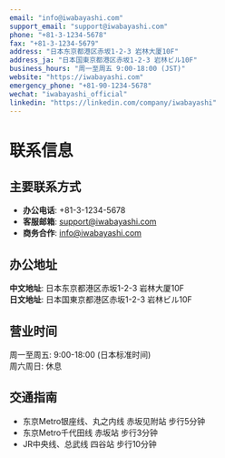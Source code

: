 ```yaml
---
email: "info@iwabayashi.com"
support_email: "support@iwabayashi.com"
phone: "+81-3-1234-5678"
fax: "+81-3-1234-5679"
address: "日本东京都港区赤坂1-2-3 岩林大厦10F"
address_ja: "日本国東京都港区赤坂1-2-3 岩林ビル10F"
business_hours: "周一至周五 9:00-18:00 (JST)"
website: "https://iwabayashi.com"
emergency_phone: "+81-90-1234-5678"
wechat: "iwabayashi_official"
linkedin: "https://linkedin.com/company/iwabayashi"
---
```


# 联系信息

## 主要联系方式

- **办公电话**: +81-3-1234-5678
- **客服邮箱**: support@iwabayashi.com
- **商务合作**: info@iwabayashi.com

## 办公地址

**中文地址**: 日本东京都港区赤坂1-2-3 岩林大厦10F  
**日文地址**: 日本国東京都港区赤坂1-2-3 岩林ビル10F

## 营业时间

周一至周五: 9:00-18:00 (日本标准时间)  
周六周日: 休息

## 交通指南

- 东京Metro银座线、丸之内线 赤坂见附站 步行5分钟
- 东京Metro千代田线 赤坂站 步行3分钟
- JR中央线、总武线 四谷站 步行10分钟